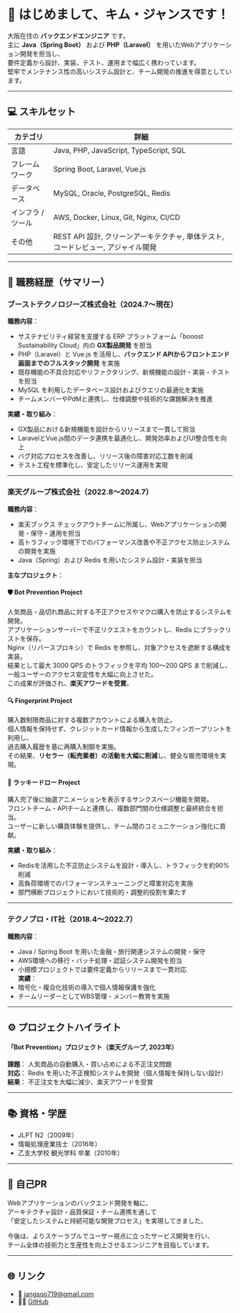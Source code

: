 # 👋 はじめまして、キム・ジャンスです！

大阪在住の **バックエンドエンジニア** です。  
主に **Java（Spring Boot）** および **PHP（Laravel）** を用いたWebアプリケーション開発を担当し、  
要件定義から設計、実装、テスト、運用まで幅広く携わっています。  
堅牢でメンテナンス性の高いシステム設計と、チーム開発の推進を得意としています。

---

## 💻 スキルセット
| カテゴリ | 詳細 |
|-----------|------|
| 言語 | Java, PHP, JavaScript, TypeScript, SQL |
| フレームワーク | Spring Boot, Laravel, Vue.js |
| データベース | MySQL, Oracle, PostgreSQL, Redis |
| インフラ / ツール | AWS, Docker, Linux, Git, Nginx, CI/CD |
| その他 | REST API 設計, クリーンアーキテクチャ, 単体テスト, コードレビュー, アジャイル開発 |

---

## 🏢 職務経歴（サマリー）

### ブーストテクノロジーズ株式会社（2024.7〜現在）
**職務内容**：  
- サステナビリティ経営を支援する ERP プラットフォーム「booost Sustainability Cloud」内の **GX製品開発** を担当  
- PHP（Laravel）と Vue.js を活用し、**バックエンド APIからフロントエンド画面までのフルスタック開発** を実施  
- 既存機能の不具合対応やリファクタリング、新規機能の設計・実装・テストを担当  
- MySQL を利用したデータベース設計およびクエリの最適化を実施  
- チームメンバーやPdMと連携し、仕様調整や技術的な課題解決を推進  

**実績・取り組み**：  
- GX製品における新規機能を設計からリリースまで一貫して担当  
- LaravelとVue.js間のデータ連携を最適化し、開発効率およびUI整合性を向上  
- バグ対応プロセスを改善し、リリース後の障害対応工数を削減  
- テスト工程を標準化し、安定したリリース運用を実現

---

### 楽天グループ株式会社（2022.8〜2024.7）
**職務内容**：  
- 楽天ブックス チェックアウトチームに所属し、Webアプリケーションの開発・保守・運用を担当  
- 高トラフィック環境下でのパフォーマンス改善や不正アクセス防止システムの開発を実施  
- Java（Spring）および Redis を用いたシステム設計・実装を担当  

**主なプロジェクト**：

#### 🛡 Bot Prevention Project  
人気商品・品切れ商品に対する不正アクセスやマクロ購入を防止するシステムを開発。  
アプリケーションサーバーで不正リクエストをカウントし、Redis にブラックリストを保存。  
Nginx（リバースプロキシ）で Redis を参照し、対象アクセスを遮断する構成を実装。  
結果として最大 3000 QPS のトラフィックを平均 100〜200 QPS まで削減し、  
一般ユーザーのアクセス安定性を大幅に向上させた。  
この成果が評価され、**楽天アワードを受賞**。

#### 🔍 Fingerprint Project  
購入数制限商品に対する複数アカウントによる購入を防止。  
個人情報を保持せず、クレジットカード情報から生成したフィンガープリントを利用し、  
過去購入履歴を基に再購入制御を実施。  
その結果、**リセラー（転売業者）の活動を大幅に削減**し、健全な販売環境を実現。

#### 🎁 ラッキードロー Project  
購入完了後に抽選アニメーションを表示するサンクスページ機能を開発。  
フロントチーム・APIチームと連携し、複数部門間の仕様調整と最終統合を担当。  
ユーザーに新しい購買体験を提供し、チーム間のコミュニケーション強化に貢献。  

**実績・取り組み**：  
- Redisを活用した不正防止システムを設計・導入し、トラフィックを約90%削減  
- 高負荷環境でのパフォーマンスチューニングと障害対応を実施  
- 部門横断プロジェクトにおいて技術的・調整的役割を果たす

---

### テクノプロ・IT社（2018.4〜2022.7）
**職務内容**：  
- Java / Spring Boot を用いた金融・旅行関連システムの開発・保守  
- AWS環境への移行・バッチ処理・認証システム開発を担当  
- 小規模プロジェクトでは要件定義からリリースまで一貫対応  
**実績**：  
- 暗号化・複合化技術の導入で個人情報保護を強化  
- チームリーダーとしてWBS管理・メンバー教育を実施  

---

## ⚙️ プロジェクトハイライト

#### 「Bot Prevention」プロジェクト（楽天グループ, 2023年）
**課題**： 人気商品の自動購入・買い占めによる不正注文問題  
**対応**： Redis を用いた不正検知システムを開発（個人情報を保持しない設計）  
**結果**： 不正注文を大幅に減少、楽天アワードを受賞  

---

## 📚 資格・学歴
- JLPT N2（2009年）  
- 情報処理産業技士（2016年）  
- 乙支大学校 観光学科 卒業（2010年）

---

## 🌱 自己PR
Webアプリケーションのバックエンド開発を軸に、  
アーキテクチャ設計・品質保証・チーム連携を通して  
「安定したシステムと持続可能な開発プロセス」を実現してきました。  

今後は、よりスケーラブルでユーザー視点に立ったサービス開発を行い、  
チーム全体の技術力と生産性を向上させるエンジニアを目指しています。

---

## 🌐 リンク
- 📧 jangsoo719@gmail.com  
- 🧑‍💻 [GitHub](https://github.com/JangsuKim)

<!--
**JangsuKim/JangsuKim** is a ✨ _special_ ✨ repository because its `README.md` (this file) appears on your GitHub profile.

Here are some ideas to get you started:

- 🔭 I’m currently working on ...
- 🌱 I’m currently learning ...
- 👯 I’m looking to collaborate on ...
- 🤔 I’m looking for help with ...
- 💬 Ask me about ...
- 📫 How to reach me: ...
- 😄 Pronouns: ...
- ⚡ Fun fact: ...
-->
